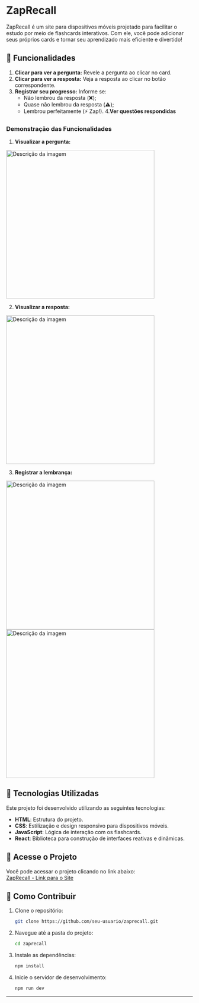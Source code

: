 

# ZapRecall

ZapRecall é um site para dispositivos móveis projetado para facilitar o estudo por meio de flashcards interativos. Com ele, você pode adicionar seus próprios cards e tornar seu aprendizado mais eficiente e divertido!



## 🌟 Funcionalidades


1. **Clicar para ver a pergunta:** Revele a pergunta ao clicar no card.
2. **Clicar para ver a resposta:** Veja a resposta ao clicar no botão correspondente.
3. **Registrar seu progresso:** Informe se:
   - Não lembrou da resposta (❌);
   - Quase não lembrou da resposta (⚠️);
   - Lembrou perfeitamente (⚡ Zap!).
4.**Ver questões respondidas**

### Demonstração das Funcionalidades

1. **Visualizar a pergunta:**
<img src="https://github.com/user-attachments/assets/f6e5c1e7-4b9f-4c9b-9f59-b1decef4b334" alt="Descrição da imagem" style="height: 400px; width: auto;">


2. **Visualizar a resposta:**
   
 <img src="https://github.com/user-attachments/assets/3b4a352b-85a1-4d23-9ac7-c28952fcc931" alt="Descrição da imagem" style="height: 400px; width: auto;">

3. **Registrar a lembrança:**
   
 <!-- Link para uma imagem da funcionalidade -->
<img src="https://github.com/user-attachments/assets/40f2adc3-ad2d-43c9-8fd8-ff9ea0ef77bf" alt="Descrição da imagem" style="height: 400px; width: auto;">

<img src="https://github.com/user-attachments/assets/abe6b696-09f1-4543-aabb-df50a5b61d8d" alt="Descrição da imagem" style="height: 400px; width: auto;">


## 🚀 Tecnologias Utilizadas

Este projeto foi desenvolvido utilizando as seguintes tecnologias:

- **HTML**: Estrutura do projeto.
- **CSS**: Estilização e design responsivo para dispositivos móveis.
- **JavaScript**: Lógica de interação com os flashcards.
- **React**: Biblioteca para construção de interfaces reativas e dinâmicas.

## 🔗 Acesse o Projeto

Você pode acessar o projeto clicando no link abaixo:  
[ZapRecall - Link para o Site](https://zap-recall-phi-nine.vercel.app/) <!-- Substitua pelo link real -->

## 📝 Como Contribuir

1. Clone o repositório:
   ```bash
   git clone https://github.com/seu-usuario/zaprecall.git
   ```
2. Navegue até a pasta do projeto:
   ```bash
   cd zaprecall
   ```
3. Instale as dependências:
   ```bash
   npm install
   ```
4. Inicie o servidor de desenvolvimento:
   ```bash
   npm run dev
   ```

---

